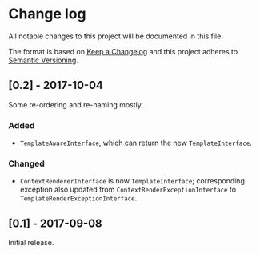 # Change log
All notable changes to this project will be documented in this file.

The format is based on [Keep a Changelog](http://keepachangelog.com/)
and this project adheres to [Semantic Versioning](http://semver.org/).

## [0.2] - 2017-10-04
Some re-ordering and re-naming mostly.

### Added
- `TemplateAwareInterface`, which can return the new `TemplateInterface`.

### Changed
- `ContextRendererInterface` is now `TemplateInterface`; corresponding exception
also updated from `ContextRenderExceptionInterface` to `TemplateRenderExceptionInterface`.

## [0.1] - 2017-09-08
Initial release.
